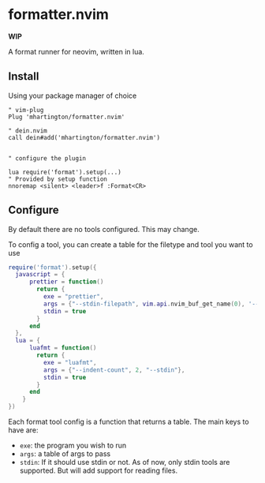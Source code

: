 # formatter.nvim

**WIP**

A format runner for neovim, written in lua.

## Install

Using your package manager of choice

```vim
" vim-plug
Plug 'mhartington/formatter.nvim'

" dein.nvim
call dein#add('mhartington/formatter.nvim')


" configure the plugin

lua require('format').setup(...)
" Provided by setup function
nnoremap <silent> <leader>f :Format<CR>
```

## Configure

By default there are no tools configured. This may change.

To config a tool, you can create a table for the filetype and tool you want to use

```lua
require('format').setup({
  javascript = {
      prettier = function()
        return {
          exe = "prettier",
          args = {"--stdin-filepath", vim.api.nvim_buf_get_name(0), '--single-quote'},
          stdin = true
        }
      end
  },
  lua = {
      luafmt = function()
        return {
          exe = "luafmt",
          args = {"--indent-count", 2, "--stdin"},
          stdin = true
        }
      end
    }
})
```

Each format tool config is a function that returns a table.
The main keys to have are:

- `exe`: the program you wish to run
- `args`: a table of args to pass
- `stdin`: If it should use stdin or not. As of now, only stdin tools are supported. But will add support for reading files.
